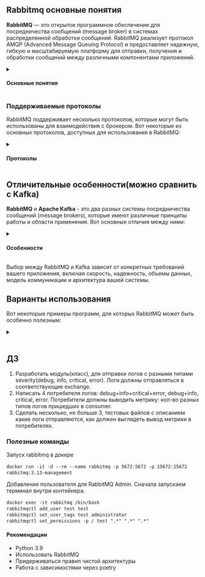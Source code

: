 ## Rabbitmq основные понятия
**RabbitMQ** — это открытое программное обеспечение для посредничества сообщений (message broker) в системах распределенной обработки сообщений. RabbitMQ реализует протокол AMQP (Advanced Message Queuing Protocol) и предоставляет надежную, гибкую и масштабируемую платформу для отправки, получения и обработки сообщений между различными компонентами приложений.
<details>
<summary><h4>Основные понятия</h4></summary>

![img.png](content/queue.png)


* **Broker**: RabbitMQ работает как посредник (broker) между отправителем и получателем сообщений. Он принимает сообщения от отправителя и маршрутизирует их к соответствующим получателям.
* **Message**: Сообщение представляет собой единицу данных, которая передается между отправителем и получателем через брокера. Оно содержит полезную нагрузку или информацию, которую требуется передать.
* **Queue**: Очередь используется для хранения сообщений внутри RabbitMQ. Обычно сообщения поступают в очередь от отправителя и извлекаются получателем. Каждое сообщение в очереди ожидает своей обработки.
* **Producer**: Отправитель — это компонент или приложение, которое отправляет сообщения в RabbitMQ для последующей обработки.
* **Consumer**: Потребитель — это компонент или приложение, которое принимает или получает сообщения из очереди RabbitMQ для обработки.
* **Exchange**: Обменник (exchange) управляет маршрутизацией сообщений в RabbitMQ. Он принимает сообщения от производителей и передает их в соответствующие очереди на основе определенных правил маршрутизации.
* **Binding**: Привязка (binding) связывает обменник и очередь вместе. Она определяет, какие сообщения должны быть маршрутизированы из обмена в очередь на основе определенного ключа маршрутизации (routing key).
* **Channel**: Канал (channel) представляет собой логическое соединение между клиентом и брокером в RabbitMQ. Клиенты создают каналы для отправки и получения сообщений, что помогает уменьшить накладные расходы на установку соединения.

</details>

### Поддерживаемые протоколы
RabbitMQ поддерживает несколько протоколов, которые могут быть использованы для взаимодействия с брокером. Вот некоторые из основных протоколов, доступных для использования в RabbitMQ:
<details>
<summary><h4>Протоколы</h4></summary>

* Advanced Message Queuing Protocol (AMQP): AMQP - это открытый и мощный протокол для обмена сообщениями, который RabbitMQ поддерживает изначально. Он предоставляет стандартизированное и надежное средство взаимодействия между клиентами и брокером. RabbitMQ полностью реализует AMQP и может использоваться с клиентами, поддерживающими этот протокол.
* Simple Message Transfer Protocol (SMTP): RabbitMQ также может работать как почтовый сервер, поддерживающий обмен сообщениями по протоколу SMTP. Этот протокол обеспечивает механизм доставки сообщений по электронной почте. SMTP не является основным протоколом RabbitMQ, но он доступен для использования.
* Streaming Text Oriented Messaging Protocol (STOMP): STOMP - это текстовый протокол для обмена сообщениями, который также поддерживается RabbitMQ. Он предоставляет простой и гибкий механизм взаимодействия с брокером и поддерживается различными языками программирования.
* MQTT: RabbitMQ предоставляет плагин MQTT, который позволяет использовать протокол MQTT (Message Queuing Telemetry Transport), популярный протокол для обмена сообщениями в сетях с ограниченной пропускной способностью и низкой задержкой. Этот плагин обеспечивает совместимость с MQTT-клиентами и позволяет взаимодействовать с RabbitMQ по протоколу MQTT.

</details>

## Отличительные особенности(можно сравнить с Kafka)
**RabbitMQ** и **Apache Kafka** - это два разных системы посредничества сообщений (message brokers), которые имеют различные принципы работы и области применения. Вот основные отличия между ними:

<details>
<summary><h4>Особенности</h4></summary>

* Протокол и модель сообщений:
  * RabbitMQ: Использует протокол AMQP (Advanced Message Queuing Protocol). Работает по модели очереди сообщений, где сообщения отправляются в определенные очереди и получаются из них. Распространенная схема работы в синхронном или асинхронном режиме.
  * Kafka: Использует свой собственный протокол, основанный на записях (records). Работает на основе публикации-подписки (publish-subscribe) и хранит сообщения в пределах определенного времени (retention period) или объема хранилища (storage).
* Устойчивость и хранение сообщений:
  * RabbitMQ: Гарантирует сохранность сообщений с помощью подтверждений доставки (delivery confirms) и может хранить сообщения на диске в случае временных сбоев.
  * Kafka: Гарантирует сохранность сообщений на основе асинхронного и компактного хранения журналов (logs), что обеспечивает устойчивость и возможность перечитывания сообщений в любой момент времени.
Скорость и масштабируемость:
  * RabbitMQ: Хорошо подходит для случаев, где требуется обработка большого количества небольших сообщений с низкой задержкой (low latency).
  * Kafka: Оптимизирован для обработки больших объемов сообщений (high-throughput) с высокой скоростью записи и чтения. Обычно используется в случаях, когда требуется потоковая обработка больших объемов данных.
* Отказоустойчивость и репликация:
  * RabbitMQ: Поддерживает режимы репликации и кластеризации, позволяющие обеспечить отказоустойчивость и горизонтальное масштабирование.
  * Kafka: Хорошо масштабируется горизонтально и обеспечивает высокую отказоустойчивость с помощью репликации и шардирования данных.
* Использование в микросервисной архитектуре:
  * RabbitMQ: Широко используется в микросервисных архитектурах для обмена сообщениями между компонентами, обеспечивая гибкость в маршрутизации и коммуникации.
  * Kafka: Часто используется в случаях обработки данных в реальном времени и потоковой обработки. Он может служить основным источником данных (source of truth) и обеспечивать надежное хранение и передачу данных.

</details>

Выбор между RabbitMQ и Kafka зависит от конкретных требований вашего приложения, включая скорость, надежность, объемы данных, модель коммуникации и архитектура вашей системы.
## Варианты использования
Вот некоторые примеры программ, для которых RabbitMQ может быть особенно полезным:

<details>
<summary><h4></h4></summary>

* **Микросервисная архитектуры**: Позволяет разным сервисам и компонентам обмениваться сообщениями, обеспечивая асинхронную коммуникацию и гибкость в маршрутизации сообщений между различными сервисами.
* **Очереди задач**: Вы можете добавлять задачи в очередь, а затем обрабатывать их асинхронно в фоновом режиме. Это особенно полезно для обработки длительных или ресурсоемких задач, таких как обработка изображений или генерация отчетов.
* **Потоковая обработка данных**: RabbitMQ может использоваться для потоковой обработки данных, где данные передаются через сообщения для обработки в режиме реального времени. Это полезно для ситуаций, когда требуется обрабатывать большие объемы данных, таких как события веб-приложений или записи журнала.
* **Системы управления задачами**: RabbitMQ может служить основой для систем управления задачами, включая планирование, распределение и мониторинг выполнения задач. Он позволяет координировать и управлять выполнением задач между различными исполнителями и обеспечивает надежность доставки задач.
* **Интеграционные шины и обмены данных**: RabbitMQ может использоваться в качестве интеграционной шины (ESB) или обмена сообщениями между разными системами и компонентами. Он обеспечивает гибкую и надежную коммуникацию между разными приложениями и служит платформой для обмена данными и интеграции различных систем.

</details>

## ДЗ
1) Разработать модуль(класс), для отправки логов с разными типами severity(debug, info, critical, error). Логи должны отправляться в соответствующие exchange.
2) Написать 4 потребителя логов: debug+info+critical+error, debug+info, critical, error. Потребители должны выводить метрику: кол-во разных типов логов пришедших в consumer.
3) Сделать несколько, не больше 3, тестовых файлов с описанием какие логи отправляются, как должен выглядеть вывод метрики в потребителях.

### Полезные команды
Запуск rabbitmq в докере
```
docker run -it -d --rm --name rabbitmq -p 5672:5672 -p 15672:15672 rabbitmq:3.13-management
```

Добавления пользователя для RabbitMQ Admin. Сначала запускаем терминал внутри контейнера.
```
docker exec -it rabbitmq /bin/bash
rabbitmqctl add_user test test
rabbitmqctl set_user_tags test administrator
rabbitmqctl set_permissions -p / test ".*" ".*" ".*"
```

#### Рекомендации
* Python 3.9
* Использовать RabbitMQ
* Придерживаться правил чистой архитектуры
* Работа с зависимостями через poetry